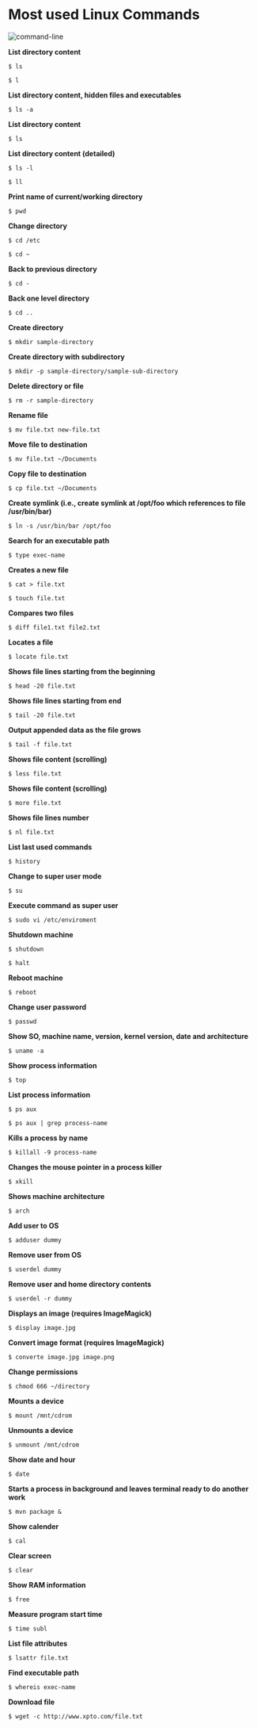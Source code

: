 # Most used Linux Commands

![command-line](https://cloud.githubusercontent.com/assets/1865566/19805495/45b4a7e8-9ceb-11e6-88f9-6ca1148418fd.jpg)

**List directory content**

`$ ls`

`$ l`

**List directory content, hidden files and executables**

`$ ls -a`

**List directory content**

`$ ls`

**List directory content (detailed)**

`$ ls -l`

`$ ll`

**Print name of current/working directory**

`$ pwd`

**Change directory**

`$ cd /etc`

`$ cd ~`

**Back to previous directory**

`$ cd -`

**Back one level directory**

`$ cd ..`

**Create directory**

`$ mkdir sample-directory`

**Create directory with subdirectory**

`$ mkdir -p sample-directory/sample-sub-directory`

**Delete directory or file**

`$ rm -r sample-directory`

**Rename file**

`$ mv file.txt new-file.txt`

**Move file to destination**

`$ mv file.txt ~/Documents`

**Copy file to destination**

`$ cp file.txt ~/Documents`

**Create symlink  (i.e., create symlink at /opt/foo which references to file /usr/bin/bar)**

`$ ln -s /usr/bin/bar /opt/foo `

**Search for an executable path**

`$ type exec-name`

**Creates a new file**

`$ cat > file.txt`

`$ touch file.txt`

**Compares two files**

`$ diff file1.txt file2.txt`

**Locates a file**

`$ locate file.txt`

**Shows file lines starting from the beginning**

`$ head -20 file.txt`

**Shows file lines starting from end**

`$ tail -20 file.txt`

**Output appended data as the file grows**

`$ tail -f file.txt`

**Shows file content (scrolling)**

`$ less file.txt`

**Shows file content (scrolling)**

`$ more file.txt`

**Shows file lines number**

`$ nl file.txt`

**List last used commands**

`$ history`

**Change to super user mode**

`$ su`

**Execute command as super user**

`$ sudo vi /etc/enviroment`

**Shutdown machine**

`$ shutdown`

`$ halt`

**Reboot machine**

`$ reboot`

**Change user password**

`$ passwd`

**Show SO, machine name, version, kernel version, date and architecture**

`$ uname -a`

**Show process information**

`$ top`

**List process information**

`$ ps aux`

`$ ps aux | grep process-name`

**Kills a process by name**

`$ killall -9 process-name`

**Changes the mouse pointer in a process killer**

`$ xkill`

**Shows machine architecture**

`$ arch`

**Add user to OS**

`$ adduser dummy`

**Remove user from OS**

`$ userdel dummy`

**Remove user and home directory contents**

`$ userdel -r dummy`

**Displays an image (requires ImageMagick)**

`$ display image.jpg`

**Convert image format (requires ImageMagick)**

`$ converte image.jpg image.png`

**Change permissions**

`$ chmod 666 ~/directory`

**Mounts a device**

`$ mount /mnt/cdrom`

**Unmounts a device**

`$ unmount /mnt/cdrom`

**Show date and hour**

`$ date`

**Starts a process in background and leaves terminal ready to do another work**

`$ mvn package &`

**Show calender**

`$ cal`

**Clear screen**

`$ clear`

**Show RAM information**

`$ free`


**Measure program start time**

`$ time subl`


**List file attributes**

`$ lsattr file.txt`


**Find executable path**

`$ whereis exec-name`


**Download file**

`$ wget -c http://www.xpto.com/file.txt`
